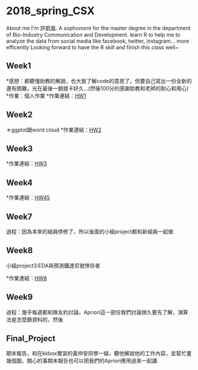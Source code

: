 # 2018_spring_CSX
About me
I'm 許凱嵐.
A sophomore for the master degree in the department of Bio-Industry Communication and Development.
learn R to help me to analyze the data from social media like facebook, twitter, instagram... more efficently
Looking forward to have the R skill and finish this class well~

Week1
----
*感想：都聽懂助教的解說，也大致了解code的意思了，但要自己寫出一份全新的還有困難，光在最後一題就卡好久...(然後100分的感謝助教和老師的耐心和用心)
*作業：個人作業
*作業連結：[HW1](https://github.com/iamkailan/2018_spring_CSX/tree/master/%EF%BC%B7eek1)

Week2
----
＊ggplot跟word cloud
*作業連結：[HW2](https://iamkailan.github.io/2018_spring_CSX/Week2)

Week3
----
*作業連結：[HW3](https://github.com/iamkailan/2018_spring_CSX/tree/master/Week3)

Week4
----
*作業連結：[HW45](https://iamkailan.github.io/2018_spring_CSX/Week3.4.5(maybe?))


Week7
----
過程：因為本來的組員停修了，所以後面的小組project都和新組員一起做

Week8
----
小組project3:EDA與預測鐵達尼號倖存者

*作業連結：[HW8](http://github.com/iamkailan/2018_spring_CSX/tree/master/Week8)

Week9
----
過程：幾乎每週都和隊友約討論，Apriori這一部份我們討論很久要先了解，演算法是怎麼篩資料的，然後

Final_Project
----
期末報告，和在kkbox實習的黃仲安同學一組，聽他解說他的工作內容，並幫忙畫幾個圖，開心的事期末報告也可以把我們的Apriori應用過來一起講
